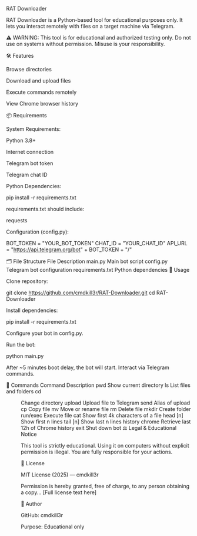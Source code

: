 RAT Downloader

RAT Downloader is a Python-based tool for educational purposes only.
It lets you interact remotely with files on a target machine via Telegram.

⚠️ WARNING: This tool is for educational and authorized testing only.
Do not use on systems without permission. Misuse is your responsibility.

🛠 Features

Browse directories

Download and upload files

Execute commands remotely

View Chrome browser history

📦 Requirements

System Requirements:

Python 3.8+

Internet connection

Telegram bot token

Telegram chat ID

Python Dependencies:

pip install -r requirements.txt


requirements.txt should include:

requests


Configuration (config.py):

BOT_TOKEN = "YOUR_BOT_TOKEN"
CHAT_ID = "YOUR_CHAT_ID"
API_URL = "https://api.telegram.org/bot" + BOT_TOKEN + "/"

🗂 File Structure
File	Description
main.py	Main bot script
config.py	Telegram bot configuration
requirements.txt	Python dependencies
🚀 Usage

Clone repository:

git clone https://github.com/cmdkill3r/RAT-Downloader.git
cd RAT-Downloader


Install dependencies:

pip install -r requirements.txt


Configure your bot in config.py.

Run the bot:

python main.py


After ~5 minutes boot delay, the bot will start.
Interact via Telegram commands.

📜 Commands
Command	Description
pwd	Show current directory
ls	List files and folders
cd <dir>	Change directory
upload <file>	Upload file to Telegram
send <file>	Alias of upload
cp <src> <dst>	Copy file
mv <src> <dst>	Move or rename file
rm <file>	Delete file
mkdir <folder>	Create folder
run/exec <file>	Execute file
cat <file>	Show first 4k characters of a file
head <file> [n]	Show first n lines
tail <file> [n]	Show last n lines
history chrome	Retrieve last 12h of Chrome history
exit	Shut down bot
⚖️ Legal & Educational Notice

This tool is strictly educational. Using it on computers without explicit permission is illegal.
You are fully responsible for your actions.

📝 License

MIT License (2025) — cmdkill3r

Permission is hereby granted, free of charge, to any person obtaining a copy...
[Full license text here]

👤 Author

GitHub: cmdkill3r

Purpose: Educational only

